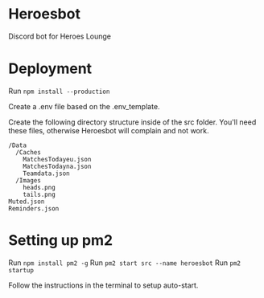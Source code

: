 # Heroesbot
Discord bot for Heroes Lounge


# Deployment

Run `npm install --production`

Create a .env file based on the .env_template.

Create the following directory structure inside of the src folder.
You'll need these files, otherwise Heroesbot will complain and not work.

```
/Data
  /Caches
    MatchesTodayeu.json
    MatchesTodayna.json
    Teamdata.json
  /Images
    heads.png
    tails.png
Muted.json
Reminders.json
```

# Setting up pm2

Run `npm install pm2 -g`
Run `pm2 start src --name heroesbot`
Run `pm2 startup`

Follow the instructions in the terminal to setup auto-start.